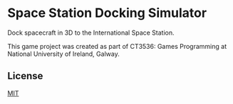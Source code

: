 # Space Station Docking Simulator

Dock spacecraft in 3D to the International Space Station.

This game project was created as part of CT3536: Games Programming at National University of Ireland, Galway.

## License
[MIT](https://choosealicense.com/licenses/mit/)